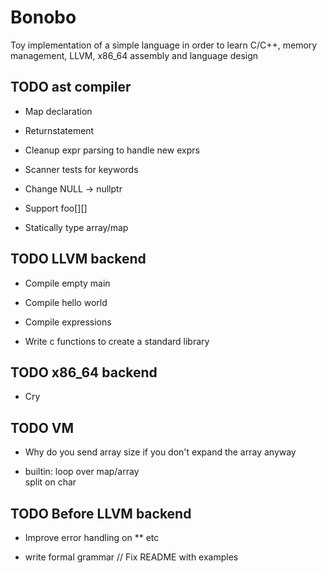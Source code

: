 # Bonobo

Toy implementation of a simple language in order to learn C/C++, memory management, LLVM, x86_64 assembly and language design


## TODO ast compiler

* Map declaration

* Returnstatement

* Cleanup expr parsing to handle new exprs

* Scanner tests for keywords

* Change NULL -> nullptr

* Support foo[][]

* Statically type array/map



## TODO LLVM backend

* Compile empty main 

* Compile hello world

* Compile expressions

* Write c functions to create a standard library

## TODO x86_64 backend

* Cry


## TODO VM 

* Why do you send array size if you don't expand the array anyway

* builtin:
    loop over map/array    
    split on char

## TODO Before LLVM backend

* Improve error handling on ** etc

* write formal grammar // Fix README with examples


